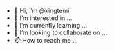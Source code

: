 - 👋 Hi, I’m @kingtemi
- 👀 I’m interested in ...
- 🌱 I’m currently learning ...
- 💞️ I’m looking to collaborate on ...
- 📫 How to reach me ...

<!---
kingtemi/kingtemi is a ✨ special ✨ repository because its `README.md` (this file) appears on your GitHub profile.
You can click the Preview link to take a look at your changes.
--->
